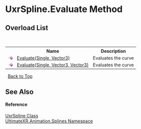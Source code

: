 # UxrSpline.Evaluate Method 
 


## Overload List
&nbsp;<table><tr><th></th><th>Name</th><th>Description</th></tr><tr><td>![Public method](media/pubmethod.gif "Public method")</td><td><a href="M_UltimateXR_Animation_Splines_UxrSpline_Evaluate">Evaluate(Single, Vector3)</a></td><td>
Evaluates the curve</td></tr><tr><td>![Public method](media/pubmethod.gif "Public method")</td><td><a href="M_UltimateXR_Animation_Splines_UxrSpline_Evaluate_1">Evaluate(Single, Vector3, Vector3)</a></td><td>
Evaluates the curve</td></tr></table>&nbsp;
<a href="#uxrspline.evaluate-method">Back to Top</a>

## See Also


#### Reference
<a href="T_UltimateXR_Animation_Splines_UxrSpline">UxrSpline Class</a><br /><a href="N_UltimateXR_Animation_Splines">UltimateXR.Animation.Splines Namespace</a><br />